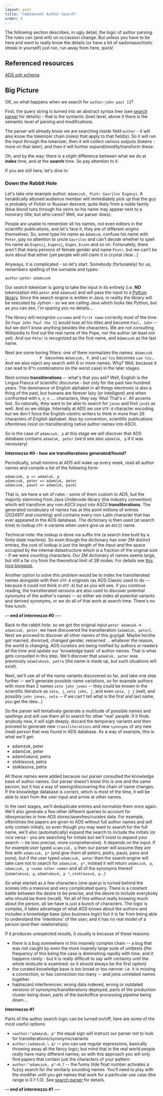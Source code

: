 ```yaml
---
layout: post
title: "(Advanced) Author Search"
order: 8
---
```


The following section describes, in ugly detail, the logic of author parsing. The rules can (and will) on occassion change. But unless you have to be here and want to really know the details (or have a bit of sadomasochistic streak in yourself) just run, run away from here, quick!


## Referenced resources

[ADS solr schema](https://github.com/romanchyla/montysolr/blob/master/contrib/examples/adsabs/server/solr/collection1/conf/schema.xml#L30)



## Big Picture

OK, so what happens when we search for `author:john paul II`? 


First, the query string is turned into an abstract syntax tree (see [search parser](./2021-05-23-search-parser.md) for details) - that is the syntactic (low) level, above it there is the semantic level of parsing and modifications. 

The parser will already know we are searching inside field `author` - it will also know the tokenizer chain (rules) that apply to that field(s). So it will run the input through the tokenizer, then it will collect various outputs (tokens - more on that later), and then it will further expand/modify/transform these.

Oh, and by the way: there is a slight difference between what we do at **index** time, and at the **search** time. So pay attention to it.


If you are still here, let's dive in:


### Down the Rabbit Hole

Let's take one example author: `Adamczuk, Piotr Gavrilov Eugenyi`. A heraldically attuned audience member will immediately pick up that the guy is probably of Polish or Russian descent, quite likely from a noble family (blue blood runs through his veins so his name may appear next to a honorary title; but who cares? Well, our parser does). 

People are unable to remember all his names, not even editors in the scientific publications, and let's face it, they are of different origins themselves. So, some type his name as `Adamcuk`, confuse his name with `Peter`, pay no attention to uncle `Gavrilov` and can't decide whether to spell his name as `Evgenij`, `Eugenij`, `Eugen`, `Evzen` and so on. Fortunately, there aren't that many persons of female gender and name `Piotr`, but we can't be sure about that either (yet people will still claim it is crystal clear...)

Anyways, it is complicated - so let's start. Somebody (fortunately) for us, remembers spelling of the surname and types:


`author:peter adamczuk`


Our *search* tokenizer is going to take the input in its entirety (i.e. **NO** tokenization into `peter` and `adamzuk`) and will pass the input to a [Python library](https://pypi.org/project/nameparser/). Since the search engine is written in Java, in reality the library will be executed by Jython - so we are calling Java which looks like Python, but as you can see, I'm sparing you no details...

The library will recognize `surname` and `first name` correctly most of the time. So `Pope John Paul the II` would lose all his titles and become `Paul, John` -- but we don't know anything besides the characters. We are not consulting Wikipedia to find out the real name of the Pope, nor the author (at least not yet). And our `Peter` is recognized as the first name, and `Adamczuk` as the last name.

Next are some boring filters: one of them normalizes the names. `Adamczuk  ,               P ` becomes `Adamczuk, P`, and `Lao'tzu` becomes `Lao tzu,`. And we also reject any search with 6 or more names. Why? Well, because it can lead to 6^n combinations (in the worst case) in the later stages.

Next comes **transliterations** -- what's that you ask? Well, English is the Lingua Franca of scientific discourse - but only for the past two hundred years. The dominance of English alphabet in all things electronic is also a thing of the past, but humans are forever lazy (or intelligent) and when confronted with `e`, `é`, `e` .... characters, they say 'Aha! That's `e`'. All accents lost. So naturally, they want to be able to search for `jonas` and find `jonáš` as well. And so we oblige. Internally at ADS we use `UTF-8` character encoding but we don't force the English-centric writers to think in more than 26 characters of English alphabet. Also by convention, scientific publications oftentimes insist on transliterating native author names into ASCII.

So in the case of `adamczuk, p` at this stage we will discover that ADS database contains `adamčuk, peter` (we'd see also `adamčuk, p` if it was necessary)


**Intermezzo #0 - how are transliterations generated/found?**

Periodically, small minions at ADS will wake up every week, read all author names and compile a list of the following form:

```
adamczuk, p => adamčuk, p
adamczuk, peter => adamčuk, peter
adamczuk, pavel => adamčuk, pavel
```

That is, we have a set of rules - some of them custom to ADS, but the majority stemming from Java Unidecode library (the industry convention) which will transform any non-ASCII input into ASCII **transliterations**. The generated vocabulary of names has at this point millions of entries (2024917 and counting) and contains every non-Latin character that has ever appeared in the ADS database. The dictionary is then used (at search time) to lookup `UTF-8` variants when users give us an `ASCII` name.

Technical note: the lookup is done via suffix trie (a search tree built by a finite state machine). So even though the dictionary has over 2M distinct entries, the cost of lookup is just the length of the input and the space occupied by the internal datastructure which is a fraction of the original size - if we were counting characters. Our 2M dictionary of names seems large, but still a far cry from the theoretical limit of 2B nodes. For details see [this nice blogpost](http://blog.mikemccandless.com/2010/12/using-finite-state-transducers-in.html). 

Another option to solve this problem would be to index the transliterated names alongside with their `UTF-8` originals (as ADS Classic used to do -- because it could not think in `UTF-8`) but as you will see, if you continue reading, the transliterated versions are also used to discover potential synonyms of the author's names -- so either we index all potential variants and derived synonyms, or we do all of that work at search time. There's no free lunch.

**-- end of intermezzo #0 ---**



Back to the rabbit hole: so we got the original input `peter adamzuk` -> `adamczuk, peter`, we have discovered the transliteration (`adamčuk, peter`). Next we proceed to discover all other names of this guy/gal. Maybe he/she got married, divorced, changed gender, remarried ... whatever the reason, the world is changing. ADS curators are being notified by authors or readers all the time and update our 'knowledge base' of author names. That is what gets consulted in this step. We'll discover that `adamčuk, peter` was previously `adamčuková, petra` (the name is made up, but such situations will exist).

Next, we'll use all of the name variants discovered so far, and take one step further -- we'll generate possible name variations, so for example authors with more than 2 names `zeta john jones` -- they could be known in the scientific literature as `zeta, j`, `zeta john, j`, and even `zeta, j j` (well, and possibly `john jones, zeta` -- if we can't tell what is the first and last name, you get the idea...)

So the parser will tentatively generate a multitude of possible names and spellings and will use them all to search for other 'real' people. If it finds anybody new, it will sigh deeply, discard the temporary variants and then proceed to generate new `transliterations` and new `synonyms` of any new (real) person that was found in ADS database. As a way of example, this is what we'll get:

- adamzuk, peter
- adamčuk, peter
- adamčuková, petra
- stoklasová, petra
- stoklasova, petra

All these names were added because our parser consulted the knowledge base of author names. Our parser doesn't know this is one and the same person; but it has a way of seeing/discovering the chain of name changes. If the knowledge database is correct, which is most of the time, it will be able to start from the user input and arrive at other names. 

In the next stages, we'll deduplicate entries and normalize them once again. We'll also generate a few other different queries to account for idiosynracies in how ADS stores/searches/curates data. For example, oftentimes the papers are given to ADS without full author names and will only contain initials, so even though you may want to search for the full name, we'll also (automatically) expand the search to include the initials (or vice versa - you are searching for initials but we'll insist to expand your search -- be less precise, more comprehensive). It depends on the input. If for example user typed `acamczuk, p` then our parser will assume they are fine with `adamczuk, p*` (and give them all peters, piotrs, pauls, pans and pons), but if the user typed `adamczuk, peter` then the search engine will take care not to search for `adamczuk, p*`, instead it will return `adamczuk, p`, `adamczuk, p <some other name>` and all of the synonyms thereof (`adamčuková, p`, `adamčuková, p *`, `stoklasová, p`...)

So what started as a few characters (one query) is turned behind the scenes into a massive and very complicated query. There is a constant battle between the desire to be precise, and the desire to include everybody who should be there (recall). Yet all of this without really knowing much about the person, all we have is just a bunch of characters. The logic is complex, it takes advantage of what ADS knows about the authors and includes a knowledge base (plus business logic) but it is far from being able to understand the 'intentions' of the user; and it has no real model of a person (and their relationships).

If it produces unexpected results, it usually is because of these reasons:

- there is a bug somewhere in this insanely complex chain -- a bug that was not caught by even the more insanely large suite of unittests (the frequency of this being the case is diminishing rapidly with time, and it happens rarely - but it is really difficult to say with certainty until the whole testsuite is examined; so it should always be the first option)
- the curated knowledge base is too broad or too narrow: i.e. it is missing a connection, or has connection too many -- and joins unrelated names together
- haphazard interferences: wrong data indexed, wrong or outdated versions of synonyms/transliterations deployed, parts of the production cluster being down, parts of the backoffice processing pipeline being down....


**Intermezzo #1**

Parts of the author search logic can be turned on/off; here are some of the most useful options:

- `=author:"adamzuk, p"` the equal sign will instruct our parser not to look for transliterations/synonyms/variants
- `author:/adamzuk,\ p/` -- you can use regular expressions, basically throwing away all the fancy logic; but mind that in the real world people really have many different names; so with this approach you will only find papers that contain just the characters of your pattern
- `author:"adamczuk, p"~0.7` -- the funny tilde float number activates a fuzzy search for the similarly sounding names. You'll need to play with the modifier until you get names that work for a particular use case (the range is 0.1-1.0). See [search parser](./2021-05-23-search-parser.md) for details.

**-- end of intermezzo #1 ---**
